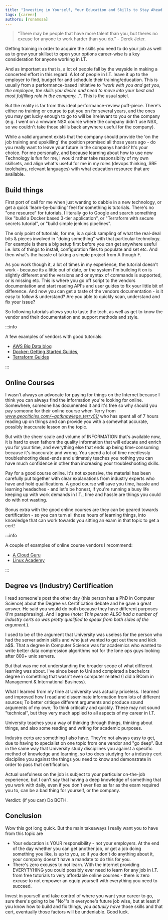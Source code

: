 ```yaml
---
title: "Investing in Yourself, Your Education and Skills to Stay Ahead of the Game."
tags: [career]
authors: [ronamosa]
---
```


> “There may be people that have more talent than you, but theres no excuse for anyone to work harder than you do.” - Derek Jeter.

Getting training in order to acquire the skills you need to do your job as well as to grow your skillset to open your options career-wise is a key consideration for anyone working in I.T.

<!--truncate-->

And as important as that is, a lot of people fall by the wayside in making a concerted effort in this regard. A lot of people in I.T. leave it up to the employer to find, budget for and schedule their training/education. This is usually from a performance-based initiative to _"work with you and get you, the employee, the skills you desire and need to move into your best and most fulfilling role in the company..."_. This is the usual spiel.

But the reality is far from this ideal performance-review puff-piece. There's either no training or course to put you on for several years, and the ones you may get lucky enough to go to will be irrelevant to you or the company (e.g. I went on a vmware NSX course where the company didn't use NSX, so we couldn't take those skills back anywhere useful for the company).

While a valid argument exists that the company should provide the 'on the job training and upskilling' the position promised all those years ago - do you really want to leave your future in the companys hands? It's your choice. For me personally, and because learning about how to use new Technology is fun for me, I would rather take responsiblity of my own skillsets, and align what's useful for me in my roles (devops thinking, SRE toolchains, relevant languages) with what education resource that are available.

## Build things

First port of call for me when just wanting to dabble in a new technology, or get a quick 'learn-by-building' feel for something is tutorials. There's no "one resource" for tutorials, I literally go to Google and search something like "build a Docker based 3-tier application", or "Terraform with secure secrets tutorial", or "build simple jenkins pipelines".

The only point of tutorials, for me, is a quick sampling of what the real-deal bits & pieces involved in "doing something" with that particular technology. For example is there a big setup first before you can get anywhere useful i.e. lots of things to install, configuration files to populate and set etc. And then what's the hassle of taking a simple project from A though F.

As you work though it, a lot of times in my experience, the tutorial doesn't work - because its a little out of date, or the system I'm building it on is slightly different and the versions and or syntax of commands is supported, or is missing etc. This is where you go off script to the vendors documentation and start reading API's and user guides to fix your little bit of difference. And now you can get a taste of the vendors documentation - is it easy to follow & understand? Are you able to quickly scan, understand and fix your issue?

So following tutorials allows you to taste the tech, as well as get to know the vendor and their documentation and support methods and style.

:::info

A few examples of vendors with good tutorials:

* [AWS Big Data blog](https://aws.amazon.com/blogs/big-data/)
* [Docker: Getting Started Guides](https://docs.docker.com/get-started/),
* [Terraform Guides](https://www.terraform.io/guides/index.html)

:::

## Online Courses

I wasn't always an advocate for paying for things on the Internet because I think you can always find the information you're looking for online. Somewhere, someone has documented it and it's free so why should you pay someone for their online course when Terry from _www.geociticies.com/~gotknawlege_terry01/_ who has spent all of 7 hours reading up on things and can provide you with a somewhat accurate, possibly inaccurate lesson on the topic.

But with the sheer scale and volume of INFORMATION that's available now, it is hard to even fathom the quality information that will educate and enrich you for your time, and everything else that ends up being time-consuming because it's inaccurate and wrong. You spend a lot of time needlessly troubleshooting dead-ends and ultimately teaches you nothing you can have much confidence in other than increasing your troubleshooting skills.

Pay for a good course online. It's not expensive, the material has been carefully put together with clear explanations from industry experts who have and hold qualifications. A good course will save you time, hassle and learning headaches - and let's be honest, if you're running a busy life keeping up with work demands in I.T., time and hassle are things you could do with not wasting.

Bonus extra with the good online courses are they can be geared towards certification - so you can turn all those hours of learning things, into knowledge that can work towards you sitting an exam in that topic to get a cert!

:::info

A couple of examples of online course vendors I recommend:

* [A Cloud Guru](https://acloud.guru/)
* [Linux Academy](https://linuxacademy.com)

:::

## Degree vs (Industry) Certification

I read someone's post the other day (this person has a PhD in Computer Science) about the Degree vs Certification debate and he gave a great answer. He said you would do both because they have different purposes (I'm paraphrasing). And I agree (_note: This person ALSO had a number of industry certs so was pretty qualified to speak from both sides of the argument._).

I used to be of the argument that University was useless for the person who had the server admin skills and who just wanted to get out there and kick a$$. That a degree in Computer Science was for academics who wanted to write better data compression algorithms not for the lone ops guys looking after 800+ unix servers.

But that was me not understanding the broader scope of what different learning was about. I've since been to Uni and completed a bachelors degree in something that wasn't even computer related (I did a BCom in Management & International Business).

What I learned from my time at University was actually priceless. I learned and improved how I read and disseminate information from lots of different sources; To better critique different arguments and produce sound arguments of my own; To think critically and quickly. These may not sound "technical", but they very much applied to all aspects of my career in I.T.

University teaches you a way of thinking through things, thinking about things, and also some reading and writing for academic purposes.

Industry certs are something I also have. They're not always easy to get, due to having to specialist on one topic from one vendor and "go deep". But in the same way that University study disciplines you against a specific method of knowledge and learning, so too does studying for a industry cert discipline you against the things you need to know and demonstrate in order to pass that certification.

Actual usefulness on the job is subject to your particular on-the-job experience, but I can't say that having a deep knowledge of something that you work with daily, even if you don't ever flex as far as the exam required you to, can be a bad thing for yourself, or the company.

Verdict: (if you can) Do BOTH.

## Conclusion

Wow this got long quick. But the main takeaways I really want you to have from this topic are

* Your education is YOUR responsibility - not your employers. At the end of the day whether you can get another job, or get a job doing something you like, is up to you, so if you don't do anything about it, your company doesn't have a mandate to do this for you.
* There's zero excuses to not learn. With the internet providing EVERYTYHING you could possibly ever need to learn for any job in I.T. from free tutorials to very affordable online courses - there is zero excuse to not empower an equip yourself with everything you need to succeed.

Invest in yourself and take control of where you want your career to go, sure there's going to be "No"'s in everyone's future job wise, but at least if you know how to build and fix things, you _actually have_ those skills and that cert, eventually those factors will be undeniable. Good luck.
